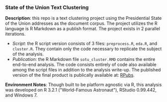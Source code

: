 ### State of the Union Text Clustering ###


**Description**: this repo is a text clustering project using the Presidential State of the Union addresses
as the document corpus. The project utilizes the R language is R Markdown as a publish format. The project exists in 2 parallel iterations.  
  - *Script*: the R script version consists of 3 files: `preprocess.R`, `eda.R`, and `cluster.R`. They contain only the code necessary to replicate the subject of the analysis.  
  - *Publication*: the R Markdown file `sotu_cluster.RMD` contains the entire end-to-end analysis. The code consists entirely of code also available among the script files in addition to the analysis write-up. The published version of the final product is publically available at: [RPubs](http://rpubs.com/frankdevans/sotu_cluster "RPubs").

**Environment Notes**: Though built to be platform agnostic via R, this analysis was developed on R 3.2.1 ("World-Famous Astronaut"), RStudio 0.99.442, and Windows 7.